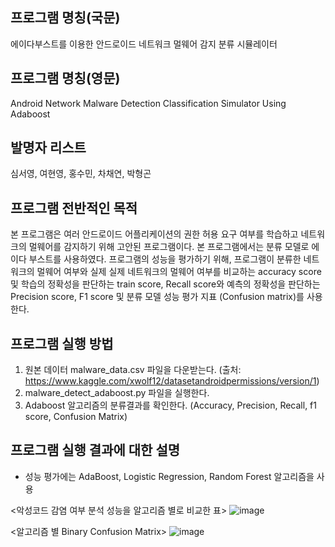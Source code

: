 ## 프로그램 명칭(국문)
에이다부스트를 이용한 안드로이드 네트워크 멀웨어 감지 분류 시뮬레이터

## 프로그램 명칭(영문)
Android Network Malware Detection Classification Simulator Using Adaboost

## 발명자 리스트
심서영, 여현영, 홍수민, 차채연, 박형곤

## 프로그램 전반적인 목적
본 프로그램은 여러 안드로이드 어플리케이션의 권한 허용 요구 여부를 학습하고 네트워크의 멀웨어를 감지하기 위해 고안된 프로그램이다. 본 프로그램에서는 분류 모델로 에이다 부스트를 사용하였다. 프로그램의 성능을 평가하기 위해, 프로그램이 분류한 네트워크의 멀웨어 여부와 실제 실제 네트워크의 멀웨어 여부를 비교하는 accuracy score 및 학습의 정확성을 판단하는 train score, Recall score와 예측의 정확성을 판단하는 Precision score, F1 score 및 분류 모델 성능 평가 지표 (Confusion matrix)를 사용한다.

## 프로그램 실행 방법
1.	원본 데이터 malware_data.csv 파일을 다운받는다.
(출처: https://www.kaggle.com/xwolf12/datasetandroidpermissions/version/1)
2.	malware_detect_adaboost.py 파일을 실행한다.
3.	Adaboost 알고리즘의 분류결과를 확인한다.
(Accuracy, Precision, Recall, f1 score, Confusion Matrix)

## 프로그램 실행 결과에 대한 설명
- 성능 평가에는 AdaBoost, Logistic Regression, Random Forest 알고리즘을 사용

<악성코드 감염 여부 분석 성능을 알고리즘 별로 비교한 표>
![image](https://user-images.githubusercontent.com/88702793/130913393-218b8940-a01b-4e6c-abae-cb04693643a9.png)

<알고리즘 별 Binary Confusion Matrix>
![image](https://user-images.githubusercontent.com/88702736/130545162-538bd7cc-e36d-4133-99f3-2d685c365ef5.png)
